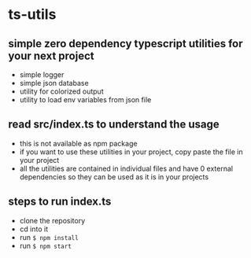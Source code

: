 # ts-utils

## simple zero dependency typescript utilities for your next project
- simple logger
- simple json database
- utility for colorized output
- utility to load env variables from json file

## read src/index.ts to understand the usage
- this is not available as npm package
- if you want to use these utilities in your project, copy paste the file in your project
- all the utilities are contained in individual files and have 0 external dependencies so they can be used as it is in your projects

## steps to run index.ts
- clone the repository
- cd into it
- run `$ npm install`
- run `$ npm start`
